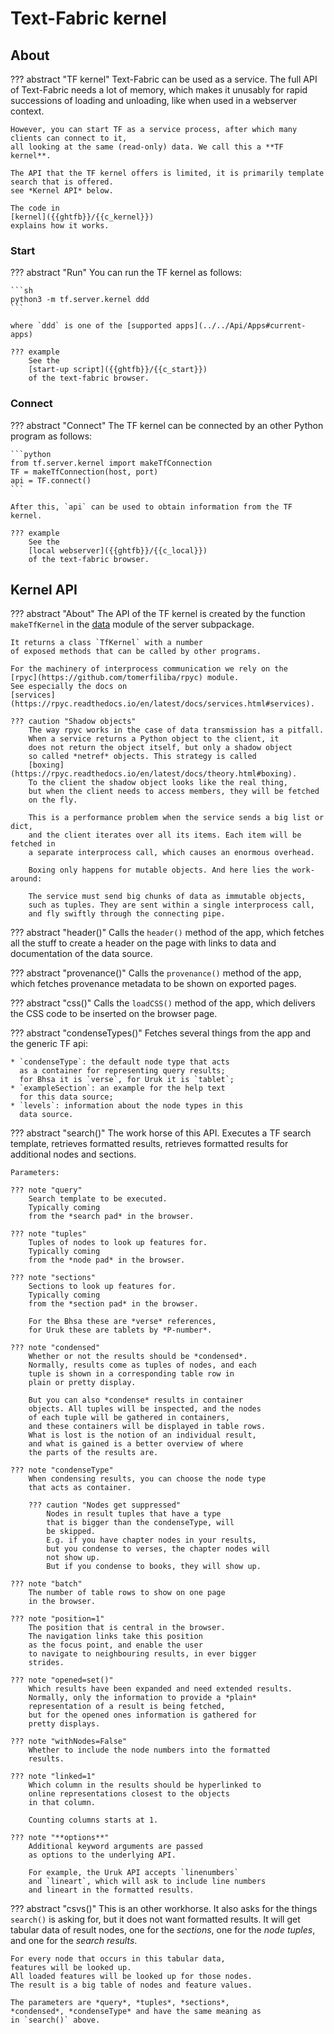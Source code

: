 # Text-Fabric kernel

## About

??? abstract "TF kernel"
    Text-Fabric can be used as a service.
    The full API of Text-Fabric needs a lot of memory, which makes it unusably for
    rapid successions of loading and unloading, like when used in a webserver context.

    However, you can start TF as a service process, after which many clients can connect to it,
    all looking at the same (read-only) data. We call this a **TF kernel**.

    The API that the TF kernel offers is limited, it is primarily template search that is offered.
    see *Kernel API* below.

    The code in
    [kernel]({{ghtfb}}/{{c_kernel}})
    explains how it works.

### Start

??? abstract "Run"
    You can run the TF kernel as follows:

    ```sh
    python3 -m tf.server.kernel ddd
    ```

    where `ddd` is one of the [supported apps](../../Api/Apps#current-apps)

    ??? example
        See the
        [start-up script]({{ghtfb}}/{{c_start}})
        of the text-fabric browser.

### Connect

??? abstract "Connect"
    The TF kernel can be connected by an other Python program as follows:

    ```python
    from tf.server.kernel import makeTfConnection
    TF = makeTfConnection(host, port)
    api = TF.connect()
    ```

    After this, `api` can be used to obtain information from the TF kernel.

    ??? example
        See the
        [local webserver]({{ghtfb}}/{{c_local}})
        of the text-fabric browser.

## Kernel API

??? abstract "About"
    The API of the TF kernel is created
    by the function `makeTfKernel` in the 
    [data]({{ghtfb}}/{{c_kernel}})
    module of the server subpackage.

    It returns a class `TfKernel` with a number
    of exposed methods that can be called by other programs.

    For the machinery of interprocess communication we rely on the
    [rpyc](https://github.com/tomerfiliba/rpyc) module.
    See especially the docs on
    [services](https://rpyc.readthedocs.io/en/latest/docs/services.html#services).

    ??? caution "Shadow objects"
        The way rpyc works in the case of data transmission has a pitfall.
        When a service returns a Python object to the client, it
        does not return the object itself, but only a shadow object
        so called *netref* objects. This strategy is called
        [boxing](https://rpyc.readthedocs.io/en/latest/docs/theory.html#boxing).
        To the client the shadow object looks like the real thing,
        but when the client needs to access members, they will be fetched
        on the fly.

        This is a performance problem when the service sends a big list or dict,
        and the client iterates over all its items. Each item will be fetched in
        a separate interprocess call, which causes an enormous overhead.

        Boxing only happens for mutable objects. And here lies the work-around:

        The service must send big chunks of data as immutable objects,
        such as tuples. They are sent within a single interprocess call,
        and fly swiftly through the connecting pipe. 

??? abstract "header()"
    Calls the `header()` method of the app,
    which fetches all the stuff to create a header
    on the page with links to data and documentation of the
    data source.

??? abstract "provenance()"
    Calls the `provenance()` method of the app,
    which fetches provenance metadata to be shown
    on exported pages.

??? abstract "css()"
    Calls the `loadCSS()` method of the app,
    which delivers the CSS code to be inserted
    on the browser page.

??? abstract "condenseTypes()"
    Fetches several things from the app and the 
    generic TF api:

    * `condenseType`: the default node type that acts
      as a container for representing query results;
      for Bhsa it is `verse`, for Uruk it is `tablet`;
    * `exampleSection`: an example for the help text
      for this data source;
    * `levels`: information about the node types in this
      data source.

??? abstract "search()"
    The work horse of this API.
    Executes a TF search template, retrieves
    formatted results, retrieves 
    formatted results for additional nodes and
    sections.

    Parameters:

    ??? note "query"
        Search template to be executed.
        Typically coming
        from the *search pad* in the browser.

    ??? note "tuples"
        Tuples of nodes to look up features for.
        Typically coming
        from the *node pad* in the browser.

    ??? note "sections"
        Sections to look up features for.
        Typically coming
        from the *section pad* in the browser.

        For the Bhsa these are *verse* references,
        for Uruk these are tablets by *P-number*.

    ??? note "condensed"
        Whether or not the results should be *condensed*.
        Normally, results come as tuples of nodes, and each
        tuple is shown in a corresponding table row in
        plain or pretty display.

        But you can also *condense* results in container
        objects. All tuples will be inspected, and the nodes
        of each tuple will be gathered in containers,
        and these containers will be displayed in table rows.
        What is lost is the notion of an individual result,
        and what is gained is a better overview of where
        the parts of the results are.

    ??? note "condenseType"
        When condensing results, you can choose the node type
        that acts as container.

        ??? caution "Nodes get suppressed"
            Nodes in result tuples that have a type
            that is bigger than the condenseType, will
            be skipped.
            E.g. if you have chapter nodes in your results,
            but you condense to verses, the chapter nodes will 
            not show up.
            But if you condense to books, they will show up.

    ??? note "batch"
        The number of table rows to show on one page
        in the browser.

    ??? note "position=1"
        The position that is central in the browser.
        The navigation links take this position
        as the focus point, and enable the user
        to navigate to neighbouring results, in ever bigger
        strides.

    ??? note "opened=set()"
        Which results have been expanded and need extended results.
        Normally, only the information to provide a *plain*
        representation of a result is being fetched,
        but for the opened ones information is gathered for
        pretty displays.

    ??? note "withNodes=False"
        Whether to include the node numbers into the formatted
        results.

    ??? note "linked=1"
        Which column in the results should be hyperlinked to
        online representations closest to the objects
        in that column.

        Counting columns starts at 1.

    ??? note "**options**"
        Additional keyword arguments are passed
        as options to the underlying API.

        For example, the Uruk API accepts `linenumbers`
        and `lineart`, which will ask to include line numbers
        and lineart in the formatted results.
        
??? abstract "csvs()"
    This is an other workhorse.
    It also asks for the things `search()` is asking
    for, but it does not want formatted results.
    It will get tabular data of result
    nodes, one for the *sections*, one for the *node tuples*,
    and one for the *search results*.

    For every node that occurs in this tabular data,
    features will be looked up.
    All loaded features will be looked up for those nodes.
    The result is a big table of nodes and feature values.

    The parameters are *query*, *tuples*, *sections*,
    *condensed*, *condenseType* and have the same meaning as
    in `search()` above.
